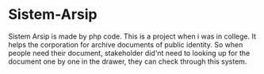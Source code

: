 # Sistem-Arsip

Sistem Arsip is made by php code. This is a project when i was in college. It helps the corporation for archive documents of public identity. So when people need their document, stakeholder did'nt need to looking up for the document one by one in the drawer, they can check through this system.
